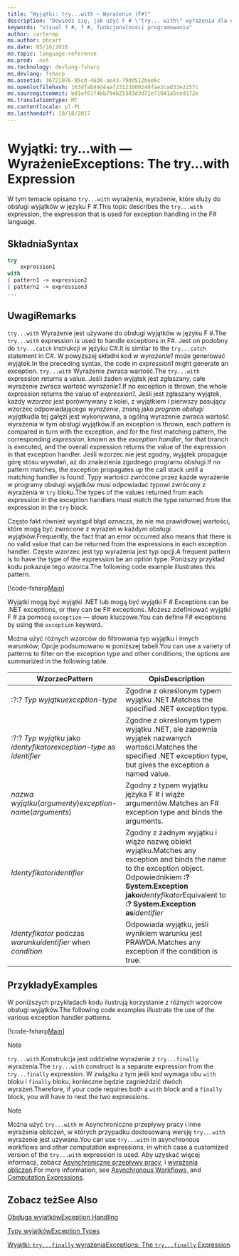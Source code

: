 ```yaml
---
title: "Wyjątki: try...with — Wyrażenie (F#)"
description: "Dowiedz się, jak użyć F # \"try... with\" wyrażenia dla obsługi wyjątków."
keywords: "Visual f #, f #, funkcjonalności programowania"
author: cartermp
ms.author: phcart
ms.date: 05/16/2016
ms.topic: language-reference
ms.prod: .net
ms.technology: devlang-fsharp
ms.devlang: fsharp
ms.assetid: 36721076-95cd-4636-ae43-79dd512bee6c
ms.openlocfilehash: 163dfab49d4aaf23123800246fae2cad33e2257c
ms.sourcegitcommit: bd1ef61f4bb794b25383d3d72e71041a5ced172e
ms.translationtype: MT
ms.contentlocale: pl-PL
ms.lasthandoff: 10/18/2017
---
```

# <a name="exceptions-the-trywith-expression"></a><span data-ttu-id="59fa5-104">Wyjątki: try...with — Wyrażenie</span><span class="sxs-lookup"><span data-stu-id="59fa5-104">Exceptions: The try...with Expression</span></span>

<span data-ttu-id="59fa5-105">W tym temacie opisano `try...with` wyrażenia, wyrażenie, które służy do obsługi wyjątków w języku F #.</span><span class="sxs-lookup"><span data-stu-id="59fa5-105">This topic describes the `try...with` expression, the expression that is used for exception handling in the F# language.</span></span>


## <a name="syntax"></a><span data-ttu-id="59fa5-106">Składnia</span><span class="sxs-lookup"><span data-stu-id="59fa5-106">Syntax</span></span>

```fsharp
try
    expression1
with
| pattern1 -> expression2
| pattern2 -> expression3
...
```

## <a name="remarks"></a><span data-ttu-id="59fa5-107">Uwagi</span><span class="sxs-lookup"><span data-stu-id="59fa5-107">Remarks</span></span>
<span data-ttu-id="59fa5-108">`try...with` Wyrażenie jest używane do obsługi wyjątków w języku F #.</span><span class="sxs-lookup"><span data-stu-id="59fa5-108">The `try...with` expression is used to handle exceptions in F#.</span></span> <span data-ttu-id="59fa5-109">Jest on podobny do `try...catch` instrukcji w języku C#.</span><span class="sxs-lookup"><span data-stu-id="59fa5-109">It is similar to the `try...catch` statement in C#.</span></span> <span data-ttu-id="59fa5-110">W powyższej składni kod w *wyrażenie1* może generować wyjątek.</span><span class="sxs-lookup"><span data-stu-id="59fa5-110">In the preceding syntax, the code in *expression1* might generate an exception.</span></span> <span data-ttu-id="59fa5-111">`try...with` Wyrażenie zwraca wartość.</span><span class="sxs-lookup"><span data-stu-id="59fa5-111">The `try...with` expression returns a value.</span></span> <span data-ttu-id="59fa5-112">Jeśli żaden wyjątek jest zgłaszany, całe wyrażenie zwraca wartość *wyrażenie1*.</span><span class="sxs-lookup"><span data-stu-id="59fa5-112">If no exception is thrown, the whole expression returns the value of *expression1*.</span></span> <span data-ttu-id="59fa5-113">Jeśli jest zgłaszany wyjątek, każdy *wzorzec* jest porównywany z kolei, z wyjątkiem i pierwszy pasujący wzorzec odpowiadającego *wyrażenie*, znaną jako *program obsługi wyjątku*dla tej gałęzi jest wykonywana, a ogólną wyrażenie zwraca wartość wyrażenia w tym obsługi wyjątków.</span><span class="sxs-lookup"><span data-stu-id="59fa5-113">If an exception is thrown, each *pattern* is compared in turn with the exception, and for the first matching pattern, the corresponding *expression*, known as the *exception handler*, for that branch is executed, and the overall expression returns the value of the expression in that exception handler.</span></span> <span data-ttu-id="59fa5-114">Jeśli wzorzec nie jest zgodny, wyjątek propaguje górę stosu wywołań, aż do znalezienia zgodnego programu obsługi.</span><span class="sxs-lookup"><span data-stu-id="59fa5-114">If no pattern matches, the exception propagates up the call stack until a matching handler is found.</span></span> <span data-ttu-id="59fa5-115">Typy wartości zwrócone przez każde wyrażenie w programy obsługi wyjątków musi odpowiadać typowi zwrócony z wyrażenia w `try` bloku.</span><span class="sxs-lookup"><span data-stu-id="59fa5-115">The types of the values returned from each expression in the exception handlers must match the type returned from the expression in the `try` block.</span></span>

<span data-ttu-id="59fa5-116">Często fakt również wystąpił błąd oznacza, że nie ma prawidłowej wartości, które mogą być zwrócone z wyrażeń w każdym obsługi wyjątków.</span><span class="sxs-lookup"><span data-stu-id="59fa5-116">Frequently, the fact that an error occurred also means that there is no valid value that can be returned from the expressions in each exception handler.</span></span> <span data-ttu-id="59fa5-117">Częste wzorzec jest typ wyrażenia jest typ opcji.</span><span class="sxs-lookup"><span data-stu-id="59fa5-117">A frequent pattern is to have the type of the expression be an option type.</span></span> <span data-ttu-id="59fa5-118">Poniższy przykład kodu pokazuje tego wzorca.</span><span class="sxs-lookup"><span data-stu-id="59fa5-118">The following code example illustrates this pattern.</span></span>

[!code-fsharp[Main](../../../../samples/snippets/fsharp/lang-ref-2/snippet5601.fs)]

<span data-ttu-id="59fa5-119">Wyjątki mogą być wyjątki .NET lub mogą być wyjątki F #.</span><span class="sxs-lookup"><span data-stu-id="59fa5-119">Exceptions can be .NET exceptions, or they can be F# exceptions.</span></span> <span data-ttu-id="59fa5-120">Możesz zdefiniować wyjątki F # za pomocą `exception` — słowo kluczowe.</span><span class="sxs-lookup"><span data-stu-id="59fa5-120">You can define F# exceptions by using the `exception` keyword.</span></span>

<span data-ttu-id="59fa5-121">Można użyć różnych wzorców do filtrowania typ wyjątku i innych warunków; Opcje podsumowano w poniższej tabeli.</span><span class="sxs-lookup"><span data-stu-id="59fa5-121">You can use a variety of patterns to filter on the exception type and other conditions; the options are summarized in the following table.</span></span>


|<span data-ttu-id="59fa5-122">Wzorzec</span><span class="sxs-lookup"><span data-stu-id="59fa5-122">Pattern</span></span>|<span data-ttu-id="59fa5-123">Opis</span><span class="sxs-lookup"><span data-stu-id="59fa5-123">Description</span></span>|
|-------|-----------|
|<span data-ttu-id="59fa5-124">:?</span><span class="sxs-lookup"><span data-stu-id="59fa5-124">:?</span></span> <span data-ttu-id="59fa5-125">*Typ wyjątku*</span><span class="sxs-lookup"><span data-stu-id="59fa5-125">*exception-type*</span></span>|<span data-ttu-id="59fa5-126">Zgodne z określonym typem wyjątku .NET.</span><span class="sxs-lookup"><span data-stu-id="59fa5-126">Matches the specified .NET exception type.</span></span>|
|<span data-ttu-id="59fa5-127">:?</span><span class="sxs-lookup"><span data-stu-id="59fa5-127">:?</span></span> <span data-ttu-id="59fa5-128">*Typ wyjątku* jako *identyfikator*</span><span class="sxs-lookup"><span data-stu-id="59fa5-128">*exception-type* as *identifier*</span></span>|<span data-ttu-id="59fa5-129">Zgodne z określonym typem wyjątku .NET, ale zapewnia wyjątek nazwanych wartości.</span><span class="sxs-lookup"><span data-stu-id="59fa5-129">Matches the specified .NET exception type, but gives the exception a named value.</span></span>|
|<span data-ttu-id="59fa5-130">*nazwa wyjątku*(*argumenty*)</span><span class="sxs-lookup"><span data-stu-id="59fa5-130">*exception-name*(*arguments*)</span></span>|<span data-ttu-id="59fa5-131">Zgodny z typem wyjątku języka F # i wiąże argumentów.</span><span class="sxs-lookup"><span data-stu-id="59fa5-131">Matches an F# exception type and binds the arguments.</span></span>|
|<span data-ttu-id="59fa5-132">*Identyfikator*</span><span class="sxs-lookup"><span data-stu-id="59fa5-132">*identifier*</span></span>|<span data-ttu-id="59fa5-133">Zgodny z żadnym wyjątku i wiąże nazwę obiekt wyjątku.</span><span class="sxs-lookup"><span data-stu-id="59fa5-133">Matches any exception and binds the name to the exception object.</span></span> <span data-ttu-id="59fa5-134">Odpowiednikiem **:? System.Exception jako***identyfikator*</span><span class="sxs-lookup"><span data-stu-id="59fa5-134">Equivalent to **:? System.Exception as***identifier*</span></span>|
|<span data-ttu-id="59fa5-135">*Identyfikator* podczas *warunku*</span><span class="sxs-lookup"><span data-stu-id="59fa5-135">*identifier* when *condition*</span></span>|<span data-ttu-id="59fa5-136">Odpowiada wyjątku, jeśli wynikiem warunku jest PRAWDA.</span><span class="sxs-lookup"><span data-stu-id="59fa5-136">Matches any exception if the condition is true.</span></span>|

## <a name="examples"></a><span data-ttu-id="59fa5-137">Przykłady</span><span class="sxs-lookup"><span data-stu-id="59fa5-137">Examples</span></span>
<span data-ttu-id="59fa5-138">W poniższych przykładach kodu ilustrują korzystanie z różnych wzorców obsługi wyjątków.</span><span class="sxs-lookup"><span data-stu-id="59fa5-138">The following code examples illustrate the use of the various exception handler patterns.</span></span>

[!code-fsharp[Main](../../../../samples/snippets/fsharp/lang-ref-2/snippet5602.fs)]
    
>[!NOTE] 
<span data-ttu-id="59fa5-139">`try...with` Konstrukcja jest oddzielne wyrażenie z `try...finally` wyrażenia.</span><span class="sxs-lookup"><span data-stu-id="59fa5-139">The `try...with` construct is a separate expression from the `try...finally` expression.</span></span> <span data-ttu-id="59fa5-140">W związku z tym jeśli kod wymaga obu `with` bloku i `finally` bloku, konieczne będzie zagnieździć dwóch wyrażeń.</span><span class="sxs-lookup"><span data-stu-id="59fa5-140">Therefore, if your code requires both a `with` block and a `finally` block, you will have to nest the two expressions.</span></span>

>[!NOTE] 
<span data-ttu-id="59fa5-141">Można użyć `try...with` w Asynchroniczne przepływy pracy i inne wyrażenia obliczeń, w których przypadku dostosowaną wersję `try...with` wyrażenie jest używane.</span><span class="sxs-lookup"><span data-stu-id="59fa5-141">You can use `try...with` in asynchronous workflows and other computation expressions, in which case a customized version of the `try...with` expression is used.</span></span> <span data-ttu-id="59fa5-142">Aby uzyskać więcej informacji, zobacz [Asynchroniczne przepływy pracy](../asynchronous-workflows.md), i [wyrażenia obliczeń](../computation-expressions.md).</span><span class="sxs-lookup"><span data-stu-id="59fa5-142">For more information, see [Asynchronous Workflows](../asynchronous-workflows.md), and [Computation Expressions](../computation-expressions.md).</span></span>


## <a name="see-also"></a><span data-ttu-id="59fa5-143">Zobacz też</span><span class="sxs-lookup"><span data-stu-id="59fa5-143">See Also</span></span>
[<span data-ttu-id="59fa5-144">Obsługa wyjątków</span><span class="sxs-lookup"><span data-stu-id="59fa5-144">Exception Handling</span></span>](index.md)

[<span data-ttu-id="59fa5-145">Typy wyjątków</span><span class="sxs-lookup"><span data-stu-id="59fa5-145">Exception Types</span></span>](exception-types.md)

[<span data-ttu-id="59fa5-146">Wyjątki: `try...finally` wyrażenia</span><span class="sxs-lookup"><span data-stu-id="59fa5-146">Exceptions: The `try...finally` Expression</span></span>](the-try-finally-expression.md)
